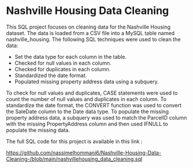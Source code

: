 # Nashville Housing Data Cleaning

This SQL project focuses on cleaning data for the Nashville Housing dataset. The data is loaded from a CSV file into a MySQL table named nashville_housing. The following SQL techniques were used to clean the data:

- Set the data type for each column in the table.
- Checked for null values in each column.
- Checked for duplicates in each column.
- Standardized the date format.
- Populated missing property address data using a subquery.

To check for null values and duplicates, CASE statements were used to count the number of null values and duplicates in each column. To standardize the date format, the CONVERT function was used to convert the SaleDate column to the Date data type. To populate the missing property address data, a subquery was used to match the ParcelID column with the missing PropertyAddress column and then used IFNULL to populate the missing data.

The full SQL code for this project is available in this link :  

https://github.com/nassimelhommani6/Nashville-Housing-Data-Cleaning-/blob/main/nashvillehousing_data_cleaning.sql
